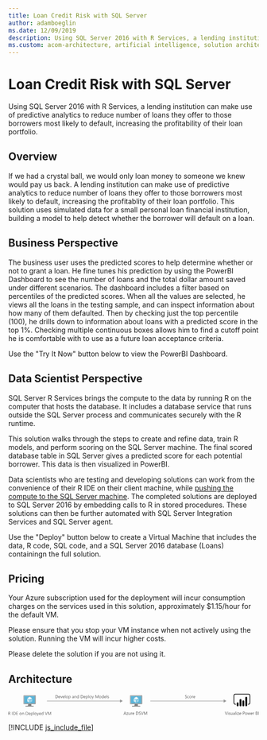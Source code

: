 ```yaml
---
title: Loan Credit Risk with SQL Server
author: adamboeglin
ms.date: 12/09/2019
description: Using SQL Server 2016 with R Services, a lending institution can make use of predictive analytics to reduce number of loans they offer to those borrowers most likely to default, increasing the profitability of their loan portfolio.
ms.custom: acom-architecture, artificial intelligence, solution architectures, Azure, ai gallery
---
```

# Loan Credit Risk with SQL Server

Using SQL Server 2016 with R Services, a lending institution can make use of predictive analytics to reduce number of loans they offer to those borrowers most likely to default, increasing the profitability of their loan portfolio.


## Overview

If we had a crystal ball, we would only loan money to someone we knew would pay us back. A lending institution can make use of predictive analytics to reduce number of loans they offer to those borrowers most likely to default, increasing the profitablity of their loan portfolio. This solution uses simulated data for a small personal loan financial institution, building a model to help detect whether the borrower will default on a loan.


## Business Perspective

The business user uses the predicted scores to help determine whether or not to grant a loan. He fine tunes his prediction by using the PowerBI Dashboard to see the number of loans and the total dollar amount saved under different scenarios. The dashboard includes a filter based on percentiles of the predicted scores. When all the values are selected, he views all the loans in the testing sample, and can inspect information about how many of them defaulted. Then by checking just the top percentile (100), he drills down to information about loans with a predicted score in the top 1%. Checking multiple continuous boxes allows him to find a cutoff point he is comfortable with to use as a future loan acceptance criteria.

Use the "Try It Now" button below to view the PowerBI Dashboard.


## Data Scientist Perspective

SQL Server R Services brings the compute to the data by running R on the computer that hosts the database. It includes a database service that runs outside the SQL Server process and communicates securely with the R runtime.

This solution walks through the steps to create and refine data, train R models, and perform scoring on the SQL Server machine. The final scored database table in SQL Server gives a predicted score for each potential borrower. This data is then visualized in PowerBI.

Data scientists who are testing and developing solutions can work from the convenience of their R IDE on their client machine, while [pushing the compute to the SQL Server machine](https://docs.microsoft.com/en-us/sql/advanced-analytics/r/getting-started-with-sql-server-r-services/). The completed solutions are deployed to SQL Server 2016 by embedding calls to R in stored procedures. These solutions can then be further automated with SQL Server Integration Services and SQL Server agent.

Use the "Deploy" button below to create a Virtual Machine that includes the data, R code, SQL code, and a SQL Server 2016 database (Loans) containingn the full solution.


## Pricing

Your Azure subscription used for the deployment will incur consumption charges on the services used in this solution, approximately $1.15/hour for the default VM.

Please ensure that you stop your VM instance when not actively using the solution. Running the VM will incur higher costs.

Please delete the solution if you are not using it.


## Architecture

<svg class="architecture-diagram" aria-labelledby="loan-credit-risk-with-sql-server" height="71.778" viewbox="0 0 811.074 71.778" width="811.074" xmlns="https://www.w3.org/2000/svg"><title id="loan-credit-risk-with-sql-server">Loan Credit Risk with SQL Server</title><desc>Using SQL Server 2016 with R Services, a lending institution can make use of predictive analytics to reduce number of loans they offer to those borrowers most likely to default, increasing the profitability of their loan portfolio.</desc><g data-name="Layer 2" id="Layer_2"><g data-name="Layer 1" id="Layer_1-2"><g><rect fill="#969696" height="1.5" width="238.265" x="124.921" y="22.731"></rect><polygon fill="#969696" points="361.655 18.246 370.722 23.481 361.655 28.717 361.655 18.246"></polygon></g><g><rect fill="#969696" height="1.5" width="239.265" x="459.922" y="22.731"></rect><polygon fill="#969696" points="697.655 18.246 706.722 23.481 697.655 28.717 697.655 18.246"></polygon></g><g><path d="M382.074,67.9H380.8l-1.039-2.748h-4.156L374.63,67.9h-1.278l3.76-9.8H378.3Zm-2.687-3.78-1.538-4.177a3.974,3.974,0,0,1-.15-.656h-.027a3.69,3.69,0,0,1-.157.656l-1.524,4.177Z" fill="#5b5b5b"></path><path d="M388.247,61.224,384.1,66.945h4.1V67.9h-5.749v-.349l4.143-5.694h-3.753V60.9h5.4Z" fill="#5b5b5b"></path><path d="M395.356,67.9h-1.121V66.795h-.027a2.3,2.3,0,0,1-2.16,1.271q-2.5,0-2.5-2.98V60.9h1.114v4.006q0,2.215,1.7,2.215a1.715,1.715,0,0,0,1.35-.6,2.315,2.315,0,0,0,.53-1.583V60.9h1.121Z" fill="#5b5b5b"></path><path d="M401.27,62.037a1.371,1.371,0,0,0-.848-.226,1.431,1.431,0,0,0-1.2.677,3.129,3.129,0,0,0-.482,1.846V67.9h-1.121v-7h1.121v1.442h.027a2.444,2.444,0,0,1,.731-1.152,1.667,1.667,0,0,1,1.1-.414,1.828,1.828,0,0,1,.67.1Z" fill="#5b5b5b"></path><path d="M407.928,64.683h-4.942a2.617,2.617,0,0,0,.629,1.8,2.168,2.168,0,0,0,1.654.636,3.44,3.44,0,0,0,2.174-.779V67.4a4.062,4.062,0,0,1-2.44.67,2.958,2.958,0,0,1-2.331-.954,3.9,3.9,0,0,1-.848-2.683,3.827,3.827,0,0,1,.926-2.663,2.969,2.969,0,0,1,2.3-1.029,2.632,2.632,0,0,1,2.126.889,3.705,3.705,0,0,1,.752,2.468Zm-1.148-.95a2.281,2.281,0,0,0-.468-1.511,1.6,1.6,0,0,0-1.282-.54,1.81,1.81,0,0,0-1.347.567A2.574,2.574,0,0,0,403,63.732Z" fill="#5b5b5b"></path><path d="M413.608,67.9V58.1h2.707q5.182,0,5.182,4.778a4.816,4.816,0,0,1-1.439,3.647,5.338,5.338,0,0,1-3.852,1.377Zm1.148-8.764v7.725h1.463a4.153,4.153,0,0,0,3-1.032,3.87,3.87,0,0,0,1.073-2.926q0-3.767-4.006-3.767Z" fill="#5b5b5b"></path><path d="M422.967,67.506V66.152a2.622,2.622,0,0,0,.557.369,4.507,4.507,0,0,0,.684.277,5.436,5.436,0,0,0,.721.174,4.02,4.02,0,0,0,.67.062,2.623,2.623,0,0,0,1.583-.393,1.474,1.474,0,0,0,.349-1.822,1.964,1.964,0,0,0-.482-.537,4.782,4.782,0,0,0-.728-.465q-.42-.222-.906-.468-.513-.26-.957-.526a4.135,4.135,0,0,1-.772-.588,2.455,2.455,0,0,1-.516-.728,2.482,2.482,0,0,1,.106-2.119,2.519,2.519,0,0,1,.772-.817,3.5,3.5,0,0,1,1.09-.479,4.984,4.984,0,0,1,1.248-.157,4.781,4.781,0,0,1,2.112.349v1.292a3.831,3.831,0,0,0-2.229-.6,3.675,3.675,0,0,0-.752.079,2.114,2.114,0,0,0-.67.256,1.483,1.483,0,0,0-.479.458,1.216,1.216,0,0,0-.185.684,1.406,1.406,0,0,0,.14.649,1.59,1.59,0,0,0,.414.5,4.094,4.094,0,0,0,.667.438q.393.212.906.465t1,.547a4.565,4.565,0,0,1,.827.636,2.829,2.829,0,0,1,.564.772,2.173,2.173,0,0,1,.208.971,2.464,2.464,0,0,1-.284,1.227,2.328,2.328,0,0,1-.766.817,3.345,3.345,0,0,1-1.111.455,6.1,6.1,0,0,1-1.326.14,5.445,5.445,0,0,1-.574-.038q-.342-.037-.7-.109a5.654,5.654,0,0,1-.673-.178A2.1,2.1,0,0,1,422.967,67.506Z" fill="#5b5b5b"></path><path d="M438.149,58.1l-3.63,9.8h-1.265L429.7,58.1h1.278l2.714,7.772a4.631,4.631,0,0,1,.2.868h.027a4.248,4.248,0,0,1,.226-.882l2.769-7.759Z" fill="#5b5b5b"></path><path d="M449.552,67.9H448.41V61.326q0-.779.1-1.907h-.027a6.121,6.121,0,0,1-.294.95l-3.35,7.533h-.561l-3.343-7.479a5.844,5.844,0,0,1-.294-1h-.027q.055.588.055,1.921V67.9h-1.107V58.1h1.518l3.008,6.836a8.744,8.744,0,0,1,.451,1.176h.041q.294-.806.472-1.2l3.069-6.809h1.436Z" fill="#5b5b5b"></path></g><g><path d="M572.794,13.506V12.152a2.622,2.622,0,0,0,.557.369,4.507,4.507,0,0,0,.684.277,5.436,5.436,0,0,0,.721.174,4.02,4.02,0,0,0,.67.062,2.623,2.623,0,0,0,1.583-.393,1.474,1.474,0,0,0,.349-1.822,1.964,1.964,0,0,0-.482-.537,4.782,4.782,0,0,0-.728-.465q-.42-.222-.906-.468-.513-.26-.957-.526a4.135,4.135,0,0,1-.772-.588A2.455,2.455,0,0,1,573,7.507a2.25,2.25,0,0,1-.188-.954,2.242,2.242,0,0,1,.294-1.166,2.519,2.519,0,0,1,.772-.817,3.5,3.5,0,0,1,1.09-.479,4.984,4.984,0,0,1,1.248-.157,4.781,4.781,0,0,1,2.112.349V5.576a3.831,3.831,0,0,0-2.229-.6,3.675,3.675,0,0,0-.752.079,2.114,2.114,0,0,0-.67.256,1.483,1.483,0,0,0-.479.458,1.216,1.216,0,0,0-.185.684,1.406,1.406,0,0,0,.14.649,1.59,1.59,0,0,0,.414.5,4.094,4.094,0,0,0,.667.438q.393.212.906.465t1,.547a4.565,4.565,0,0,1,.827.636,2.829,2.829,0,0,1,.564.772,2.173,2.173,0,0,1,.208.971,2.464,2.464,0,0,1-.284,1.227,2.328,2.328,0,0,1-.766.817,3.345,3.345,0,0,1-1.111.455,6.1,6.1,0,0,1-1.326.14,5.445,5.445,0,0,1-.574-.038q-.342-.037-.7-.109a5.654,5.654,0,0,1-.673-.178A2.1,2.1,0,0,1,572.794,13.506Z" fill="#5b5b5b"></path><path d="M585.311,13.581a3.641,3.641,0,0,1-1.914.485,3.169,3.169,0,0,1-2.417-.974,3.53,3.53,0,0,1-.919-2.526,3.881,3.881,0,0,1,.991-2.779A3.466,3.466,0,0,1,583.7,6.738a3.68,3.68,0,0,1,1.627.342V8.228a2.85,2.85,0,0,0-1.668-.547,2.254,2.254,0,0,0-1.76.769,2.918,2.918,0,0,0-.687,2.02,2.779,2.779,0,0,0,.646,1.941,2.226,2.226,0,0,0,1.733.711,2.809,2.809,0,0,0,1.723-.608Z" fill="#5b5b5b"></path><path d="M589.932,14.066a3.247,3.247,0,0,1-2.478-.981,3.633,3.633,0,0,1-.926-2.6,3.785,3.785,0,0,1,.964-2.755,3.466,3.466,0,0,1,2.6-.991,3.14,3.14,0,0,1,2.444.964,3.823,3.823,0,0,1,.878,2.673,3.761,3.761,0,0,1-.947,2.683A3.317,3.317,0,0,1,589.932,14.066Zm.082-6.385a2.133,2.133,0,0,0-1.709.735,3.017,3.017,0,0,0-.629,2.027,2.854,2.854,0,0,0,.636,1.962,2.161,2.161,0,0,0,1.7.718,2.05,2.05,0,0,0,1.671-.7,3.055,3.055,0,0,0,.584-2,3.108,3.108,0,0,0-.584-2.023A2.04,2.04,0,0,0,590.014,7.682Z" fill="#5b5b5b"></path><path d="M598.859,8.037a1.371,1.371,0,0,0-.848-.226,1.431,1.431,0,0,0-1.2.677,3.129,3.129,0,0,0-.482,1.846V13.9h-1.121v-7h1.121V8.345h.027a2.444,2.444,0,0,1,.731-1.152,1.667,1.667,0,0,1,1.1-.414,1.828,1.828,0,0,1,.67.1Z" fill="#5b5b5b"></path><path d="M605.518,10.683h-4.942a2.617,2.617,0,0,0,.629,1.8,2.168,2.168,0,0,0,1.654.636,3.44,3.44,0,0,0,2.174-.779V13.4a4.062,4.062,0,0,1-2.44.67,2.958,2.958,0,0,1-2.331-.954,3.9,3.9,0,0,1-.848-2.683,3.827,3.827,0,0,1,.926-2.663,2.969,2.969,0,0,1,2.3-1.029,2.632,2.632,0,0,1,2.126.889,3.705,3.705,0,0,1,.752,2.468Zm-1.148-.95a2.281,2.281,0,0,0-.468-1.511,1.6,1.6,0,0,0-1.282-.54,1.81,1.81,0,0,0-1.347.567,2.574,2.574,0,0,0-.684,1.483Z" fill="#5b5b5b"></path></g><g><path d="M152.753,13.9V4.1h2.707q5.182,0,5.182,4.778a4.816,4.816,0,0,1-1.439,3.647,5.338,5.338,0,0,1-3.852,1.377ZM153.9,5.139v7.725h1.463a4.153,4.153,0,0,0,3-1.032,3.87,3.87,0,0,0,1.073-2.926q0-3.767-4.006-3.767Z" fill="#5b5b5b"></path><path d="M168.045,10.683H163.1a2.617,2.617,0,0,0,.629,1.8,2.168,2.168,0,0,0,1.654.636,3.44,3.44,0,0,0,2.174-.779V13.4a4.062,4.062,0,0,1-2.44.67,2.958,2.958,0,0,1-2.331-.954,3.9,3.9,0,0,1-.848-2.683,3.827,3.827,0,0,1,.926-2.663,2.969,2.969,0,0,1,2.3-1.029,2.632,2.632,0,0,1,2.126.889,3.705,3.705,0,0,1,.752,2.468Zm-1.148-.95a2.281,2.281,0,0,0-.468-1.511,1.6,1.6,0,0,0-1.282-.54,1.81,1.81,0,0,0-1.347.567,2.574,2.574,0,0,0-.684,1.483Z" fill="#5b5b5b"></path><path d="M175.243,6.9l-2.789,7h-1.1l-2.652-7h1.23l1.777,5.086a4.575,4.575,0,0,1,.246.978h.027a4.607,4.607,0,0,1,.219-.95L174.061,6.9Z" fill="#5b5b5b"></path><path d="M181.99,10.683h-4.942a2.617,2.617,0,0,0,.629,1.8,2.168,2.168,0,0,0,1.654.636,3.44,3.44,0,0,0,2.174-.779V13.4a4.062,4.062,0,0,1-2.44.67,2.958,2.958,0,0,1-2.331-.954,3.9,3.9,0,0,1-.848-2.683,3.827,3.827,0,0,1,.926-2.663,2.969,2.969,0,0,1,2.3-1.029,2.632,2.632,0,0,1,2.126.889,3.705,3.705,0,0,1,.752,2.468Zm-1.148-.95a2.281,2.281,0,0,0-.468-1.511,1.6,1.6,0,0,0-1.282-.54,1.81,1.81,0,0,0-1.347.567,2.574,2.574,0,0,0-.684,1.483Z" fill="#5b5b5b"></path><path d="M184.807,13.9h-1.121V3.539h1.121Z" fill="#5b5b5b"></path><path d="M190,14.066a3.247,3.247,0,0,1-2.478-.981,3.633,3.633,0,0,1-.926-2.6,3.785,3.785,0,0,1,.964-2.755,3.466,3.466,0,0,1,2.6-.991,3.14,3.14,0,0,1,2.444.964,3.823,3.823,0,0,1,.878,2.673,3.761,3.761,0,0,1-.947,2.683A3.317,3.317,0,0,1,190,14.066Zm.082-6.385a2.133,2.133,0,0,0-1.709.735,3.017,3.017,0,0,0-.629,2.027,2.854,2.854,0,0,0,.636,1.962,2.161,2.161,0,0,0,1.7.718,2.05,2.05,0,0,0,1.671-.7,3.055,3.055,0,0,0,.584-2,3.108,3.108,0,0,0-.584-2.023A2.04,2.04,0,0,0,190.084,7.682Z" fill="#5b5b5b"></path><path d="M196.428,12.891H196.4v4.231h-1.121V6.9H196.4v1.23h.027a2.651,2.651,0,0,1,2.42-1.395,2.564,2.564,0,0,1,2.112.94,3.893,3.893,0,0,1,.759,2.519,4.339,4.339,0,0,1-.854,2.813,2.845,2.845,0,0,1-2.338,1.056A2.342,2.342,0,0,1,196.428,12.891Zm-.027-2.823v.978a2.082,2.082,0,0,0,.564,1.473,2.012,2.012,0,0,0,3.028-.174,3.575,3.575,0,0,0,.578-2.167,2.823,2.823,0,0,0-.54-1.832,1.788,1.788,0,0,0-1.463-.663,1.986,1.986,0,0,0-1.572.68A2.5,2.5,0,0,0,196.4,10.067Z" fill="#5b5b5b"></path><path d="M212.355,13.9h-1.121V12.809h-.027a2.348,2.348,0,0,1-2.153,1.258,2.3,2.3,0,0,1-1.637-.554,1.918,1.918,0,0,1-.591-1.47q0-1.962,2.311-2.283l2.1-.294q0-1.784-1.442-1.784a3.446,3.446,0,0,0-2.283.861V7.394a4.337,4.337,0,0,1,2.379-.656q2.468,0,2.468,2.611Zm-1.121-3.541-1.688.232a2.738,2.738,0,0,0-1.176.386,1.114,1.114,0,0,0-.4.981,1.068,1.068,0,0,0,.366.837,1.413,1.413,0,0,0,.974.325,1.8,1.8,0,0,0,1.377-.584,2.088,2.088,0,0,0,.543-1.48Z" fill="#5b5b5b"></path><path d="M220.278,13.9h-1.121V9.91q0-2.229-1.627-2.229a1.765,1.765,0,0,0-1.391.632,2.343,2.343,0,0,0-.55,1.6V13.9h-1.121v-7h1.121V8.064h.027a2.526,2.526,0,0,1,2.3-1.326,2.141,2.141,0,0,1,1.757.742,3.3,3.3,0,0,1,.608,2.143Z" fill="#5b5b5b"></path><path d="M228.365,13.9h-1.121V12.713h-.027a2.588,2.588,0,0,1-2.406,1.354,2.615,2.615,0,0,1-2.109-.94,3.856,3.856,0,0,1-.79-2.56,4.194,4.194,0,0,1,.875-2.782,2.886,2.886,0,0,1,2.331-1.046,2.244,2.244,0,0,1,2.1,1.135h.027V3.539h1.121Zm-1.121-3.165V9.705a2,2,0,0,0-.561-1.436,1.88,1.88,0,0,0-1.422-.588,1.935,1.935,0,0,0-1.613.752,3.294,3.294,0,0,0-.588,2.078,2.964,2.964,0,0,0,.564,1.911,1.843,1.843,0,0,0,1.514.7,1.915,1.915,0,0,0,1.521-.677A2.522,2.522,0,0,0,227.244,10.737Z" fill="#5b5b5b"></path><path d="M234.62,13.9V4.1h2.707q5.182,0,5.182,4.778a4.816,4.816,0,0,1-1.439,3.647,5.338,5.338,0,0,1-3.852,1.377Zm1.148-8.764v7.725h1.463a4.153,4.153,0,0,0,3-1.032,3.87,3.87,0,0,0,1.073-2.926q0-3.767-4.006-3.767Z" fill="#5b5b5b"></path><path d="M249.912,10.683H244.97a2.617,2.617,0,0,0,.629,1.8,2.168,2.168,0,0,0,1.654.636,3.44,3.44,0,0,0,2.174-.779V13.4a4.062,4.062,0,0,1-2.44.67,2.958,2.958,0,0,1-2.331-.954,3.9,3.9,0,0,1-.848-2.683,3.827,3.827,0,0,1,.926-2.663,2.969,2.969,0,0,1,2.3-1.029,2.632,2.632,0,0,1,2.126.889,3.705,3.705,0,0,1,.752,2.468Zm-1.148-.95a2.281,2.281,0,0,0-.468-1.511,1.6,1.6,0,0,0-1.282-.54,1.81,1.81,0,0,0-1.347.567,2.574,2.574,0,0,0-.684,1.483Z" fill="#5b5b5b"></path><path d="M252.756,12.891h-.027v4.231h-1.121V6.9h1.121v1.23h.027a2.651,2.651,0,0,1,2.42-1.395,2.564,2.564,0,0,1,2.112.94,3.893,3.893,0,0,1,.759,2.519,4.339,4.339,0,0,1-.854,2.813,2.845,2.845,0,0,1-2.338,1.056A2.342,2.342,0,0,1,252.756,12.891Zm-.027-2.823v.978a2.082,2.082,0,0,0,.564,1.473,2.012,2.012,0,0,0,3.028-.174,3.575,3.575,0,0,0,.578-2.167,2.823,2.823,0,0,0-.54-1.832,1.788,1.788,0,0,0-1.463-.663,1.986,1.986,0,0,0-1.572.68A2.5,2.5,0,0,0,252.729,10.067Z" fill="#5b5b5b"></path><path d="M260.959,13.9h-1.121V3.539h1.121Z" fill="#5b5b5b"></path><path d="M266.154,14.066a3.247,3.247,0,0,1-2.478-.981,3.633,3.633,0,0,1-.926-2.6,3.785,3.785,0,0,1,.964-2.755,3.466,3.466,0,0,1,2.6-.991,3.14,3.14,0,0,1,2.444.964,3.823,3.823,0,0,1,.878,2.673,3.761,3.761,0,0,1-.947,2.683A3.317,3.317,0,0,1,266.154,14.066Zm.082-6.385a2.133,2.133,0,0,0-1.709.735,3.017,3.017,0,0,0-.629,2.027,2.854,2.854,0,0,0,.636,1.962,2.161,2.161,0,0,0,1.7.718,2.05,2.05,0,0,0,1.671-.7,3.055,3.055,0,0,0,.584-2,3.108,3.108,0,0,0-.584-2.023A2.04,2.04,0,0,0,266.236,7.682Z" fill="#5b5b5b"></path><path d="M277,6.9l-3.22,8.121q-.861,2.174-2.42,2.174a2.57,2.57,0,0,1-.731-.089v-1a2.077,2.077,0,0,0,.663.123,1.375,1.375,0,0,0,1.271-1.012l.561-1.326L270.393,6.9h1.244l1.894,5.387q.034.1.144.533h.041q.034-.164.137-.52l1.989-5.4Z" fill="#5b5b5b"></path><path d="M292.186,13.9h-1.142V7.326q0-.779.1-1.907h-.027a6.121,6.121,0,0,1-.294.95l-3.35,7.533h-.561l-3.343-7.479a5.844,5.844,0,0,1-.294-1h-.027q.055.588.055,1.921V13.9h-1.107V4.1h1.518l3.008,6.836a8.744,8.744,0,0,1,.451,1.176h.041q.294-.806.472-1.2L290.75,4.1h1.436Z" fill="#5b5b5b"></path><path d="M297.538,14.066a3.247,3.247,0,0,1-2.478-.981,3.633,3.633,0,0,1-.926-2.6,3.785,3.785,0,0,1,.964-2.755,3.466,3.466,0,0,1,2.6-.991,3.14,3.14,0,0,1,2.444.964,3.823,3.823,0,0,1,.878,2.673,3.761,3.761,0,0,1-.947,2.683A3.317,3.317,0,0,1,297.538,14.066Zm.082-6.385a2.133,2.133,0,0,0-1.709.735,3.017,3.017,0,0,0-.629,2.027,2.854,2.854,0,0,0,.636,1.962,2.161,2.161,0,0,0,1.7.718,2.05,2.05,0,0,0,1.671-.7,3.055,3.055,0,0,0,.584-2,3.108,3.108,0,0,0-.584-2.023A2.04,2.04,0,0,0,297.62,7.682Z" fill="#5b5b5b"></path><path d="M308.79,13.9h-1.121V12.713h-.027a2.588,2.588,0,0,1-2.406,1.354,2.615,2.615,0,0,1-2.109-.94,3.856,3.856,0,0,1-.79-2.56,4.194,4.194,0,0,1,.875-2.782,2.886,2.886,0,0,1,2.331-1.046,2.244,2.244,0,0,1,2.1,1.135h.027V3.539h1.121Zm-1.121-3.165V9.705a2,2,0,0,0-.561-1.436,1.88,1.88,0,0,0-1.422-.588,1.935,1.935,0,0,0-1.613.752,3.294,3.294,0,0,0-.588,2.078,2.964,2.964,0,0,0,.564,1.911,1.843,1.843,0,0,0,1.514.7,1.915,1.915,0,0,0,1.521-.677A2.522,2.522,0,0,0,307.669,10.737Z" fill="#5b5b5b"></path><path d="M316.686,10.683h-4.942a2.617,2.617,0,0,0,.629,1.8,2.168,2.168,0,0,0,1.654.636,3.44,3.44,0,0,0,2.174-.779V13.4a4.062,4.062,0,0,1-2.44.67,2.958,2.958,0,0,1-2.331-.954,3.9,3.9,0,0,1-.848-2.683,3.827,3.827,0,0,1,.926-2.663,2.969,2.969,0,0,1,2.3-1.029,2.632,2.632,0,0,1,2.126.889,3.705,3.705,0,0,1,.752,2.468Zm-1.148-.95a2.281,2.281,0,0,0-.468-1.511,1.6,1.6,0,0,0-1.282-.54,1.81,1.81,0,0,0-1.347.567,2.574,2.574,0,0,0-.684,1.483Z" fill="#5b5b5b"></path><path d="M319.5,13.9h-1.121V3.539H319.5Z" fill="#5b5b5b"></path><path d="M321.348,13.649v-1.2a3.317,3.317,0,0,0,2.017.677q1.477,0,1.477-.984a.854.854,0,0,0-.126-.475,1.26,1.26,0,0,0-.342-.345,2.633,2.633,0,0,0-.506-.27q-.291-.119-.625-.25a8,8,0,0,1-.817-.373,2.469,2.469,0,0,1-.588-.424,1.573,1.573,0,0,1-.355-.537,1.9,1.9,0,0,1-.12-.7,1.673,1.673,0,0,1,.226-.872,2,2,0,0,1,.6-.636,2.8,2.8,0,0,1,.858-.386,3.812,3.812,0,0,1,.995-.13,4.019,4.019,0,0,1,1.627.314V8.187a3.17,3.17,0,0,0-1.777-.506,2.076,2.076,0,0,0-.567.072,1.39,1.39,0,0,0-.434.2.929.929,0,0,0-.28.311.818.818,0,0,0-.1.4.959.959,0,0,0,.1.458,1,1,0,0,0,.291.328,2.222,2.222,0,0,0,.465.26q.273.116.622.253a8.667,8.667,0,0,1,.834.366,2.87,2.87,0,0,1,.629.424,1.658,1.658,0,0,1,.4.543,1.755,1.755,0,0,1,.14.731,1.726,1.726,0,0,1-.229.9,1.962,1.962,0,0,1-.612.636,2.809,2.809,0,0,1-.882.376,4.355,4.355,0,0,1-1.046.123A3.973,3.973,0,0,1,321.348,13.649Z" fill="#5b5b5b"></path></g><g><path d="M710.251,58.1l-3.63,9.8h-1.265L701.8,58.1h1.278l2.714,7.772a4.631,4.631,0,0,1,.2.868h.027a4.248,4.248,0,0,1,.226-.882l2.769-7.759Z" fill="#5b5b5b"></path><path d="M712.083,59.125a.71.71,0,0,1-.513-.205.692.692,0,0,1-.212-.52.718.718,0,0,1,.725-.731.723.723,0,0,1,.523.208.73.73,0,0,1,0,1.036A.718.718,0,0,1,712.083,59.125Zm.547,8.777h-1.121v-7h1.121Z" fill="#5b5b5b"></path><path d="M714.476,67.649v-1.2a3.317,3.317,0,0,0,2.017.677q1.477,0,1.477-.984a.854.854,0,0,0-.126-.475,1.26,1.26,0,0,0-.342-.345,2.633,2.633,0,0,0-.506-.27q-.291-.119-.625-.25a8,8,0,0,1-.817-.373,2.469,2.469,0,0,1-.588-.424,1.573,1.573,0,0,1-.355-.537,1.9,1.9,0,0,1-.12-.7,1.673,1.673,0,0,1,.226-.872,2,2,0,0,1,.6-.636,2.8,2.8,0,0,1,.858-.386,3.812,3.812,0,0,1,.995-.13,4.019,4.019,0,0,1,1.627.314v1.135a3.17,3.17,0,0,0-1.777-.506,2.076,2.076,0,0,0-.567.072,1.39,1.39,0,0,0-.434.2.929.929,0,0,0-.28.311.818.818,0,0,0-.1.4.959.959,0,0,0,.1.458,1,1,0,0,0,.291.328,2.222,2.222,0,0,0,.465.26q.273.116.622.253a8.667,8.667,0,0,1,.834.366,2.87,2.87,0,0,1,.629.424,1.658,1.658,0,0,1,.4.543,1.755,1.755,0,0,1,.14.731,1.726,1.726,0,0,1-.229.9,1.962,1.962,0,0,1-.612.636,2.809,2.809,0,0,1-.882.376,4.355,4.355,0,0,1-1.046.123A3.973,3.973,0,0,1,714.476,67.649Z" fill="#5b5b5b"></path><path d="M726.5,67.9h-1.121V66.795h-.027a2.3,2.3,0,0,1-2.16,1.271q-2.5,0-2.5-2.98V60.9H721.8v4.006q0,2.215,1.7,2.215a1.715,1.715,0,0,0,1.35-.6,2.315,2.315,0,0,0,.53-1.583V60.9H726.5Z" fill="#5b5b5b"></path><path d="M733.773,67.9h-1.121V66.809h-.027a2.348,2.348,0,0,1-2.153,1.258,2.3,2.3,0,0,1-1.637-.554,1.918,1.918,0,0,1-.591-1.47q0-1.962,2.311-2.283l2.1-.294q0-1.784-1.442-1.784a3.446,3.446,0,0,0-2.283.861V61.394a4.337,4.337,0,0,1,2.379-.656q2.468,0,2.468,2.611Zm-1.121-3.541-1.688.232a2.738,2.738,0,0,0-1.176.386,1.114,1.114,0,0,0-.4.981,1.068,1.068,0,0,0,.366.837,1.413,1.413,0,0,0,.974.325,1.8,1.8,0,0,0,1.377-.584,2.088,2.088,0,0,0,.543-1.48Z" fill="#5b5b5b"></path><path d="M737.007,67.9h-1.121V57.539h1.121Z" fill="#5b5b5b"></path><path d="M739.851,59.125a.71.71,0,0,1-.513-.205.692.692,0,0,1-.212-.52.718.718,0,0,1,.725-.731.723.723,0,0,1,.523.208.73.73,0,0,1,0,1.036A.718.718,0,0,1,739.851,59.125ZM740.4,67.9h-1.121v-7H740.4Z" fill="#5b5b5b"></path><path d="M747.548,61.224l-4.143,5.722h4.1V67.9h-5.749v-.349l4.143-5.694h-3.753V60.9h5.4Z" fill="#5b5b5b"></path><path d="M754.623,64.683h-4.942a2.617,2.617,0,0,0,.629,1.8,2.168,2.168,0,0,0,1.654.636,3.44,3.44,0,0,0,2.174-.779V67.4a4.062,4.062,0,0,1-2.44.67,2.958,2.958,0,0,1-2.331-.954,3.9,3.9,0,0,1-.848-2.683,3.827,3.827,0,0,1,.926-2.663,2.969,2.969,0,0,1,2.3-1.029,2.632,2.632,0,0,1,2.126.889,3.705,3.705,0,0,1,.752,2.468Zm-1.148-.95a2.281,2.281,0,0,0-.468-1.511,1.6,1.6,0,0,0-1.282-.54,1.81,1.81,0,0,0-1.347.567,2.574,2.574,0,0,0-.684,1.483Z" fill="#5b5b5b"></path><path d="M761.452,64.2V67.9H760.3V58.1H763a3.556,3.556,0,0,1,2.437.766,2.734,2.734,0,0,1,.865,2.16,2.971,2.971,0,0,1-.96,2.283,3.671,3.671,0,0,1-2.594.889Zm0-5.059v4.02h1.2a2.69,2.69,0,0,0,1.815-.543,1.924,1.924,0,0,0,.625-1.535q0-1.942-2.3-1.941Z" fill="#5b5b5b"></path><path d="M770.4,68.066a3.247,3.247,0,0,1-2.478-.981,3.633,3.633,0,0,1-.926-2.6,3.785,3.785,0,0,1,.964-2.755,3.466,3.466,0,0,1,2.6-.991,3.14,3.14,0,0,1,2.444.964,3.823,3.823,0,0,1,.878,2.673,3.761,3.761,0,0,1-.947,2.683A3.317,3.317,0,0,1,770.4,68.066Zm.082-6.385a2.133,2.133,0,0,0-1.709.735,3.017,3.017,0,0,0-.629,2.027,2.854,2.854,0,0,0,.636,1.962,2.161,2.161,0,0,0,1.7.718,2.05,2.05,0,0,0,1.671-.7,3.055,3.055,0,0,0,.584-2,3.108,3.108,0,0,0-.584-2.023A2.04,2.04,0,0,0,770.482,61.682Z" fill="#5b5b5b"></path><path d="M784.5,60.9l-2.1,7h-1.162l-1.442-5.011a3.252,3.252,0,0,1-.109-.649h-.027a3.066,3.066,0,0,1-.144.636L777.947,67.9h-1.121l-2.119-7h1.176l1.449,5.264a3.191,3.191,0,0,1,.1.629h.055a2.942,2.942,0,0,1,.123-.643l1.613-5.25h1.025l1.449,5.277a3.8,3.8,0,0,1,.1.629h.055a2.906,2.906,0,0,1,.116-.629l1.422-5.277Z" fill="#5b5b5b"></path><path d="M791.353,64.683H786.41a2.617,2.617,0,0,0,.629,1.8,2.168,2.168,0,0,0,1.654.636,3.44,3.44,0,0,0,2.174-.779V67.4a4.062,4.062,0,0,1-2.44.67,2.958,2.958,0,0,1-2.331-.954,3.9,3.9,0,0,1-.848-2.683,3.827,3.827,0,0,1,.926-2.663,2.969,2.969,0,0,1,2.3-1.029,2.632,2.632,0,0,1,2.126.889,3.705,3.705,0,0,1,.752,2.468Zm-1.148-.95a2.281,2.281,0,0,0-.468-1.511,1.6,1.6,0,0,0-1.282-.54,1.81,1.81,0,0,0-1.347.567,2.574,2.574,0,0,0-.684,1.483Z" fill="#5b5b5b"></path><path d="M796.7,62.037a1.371,1.371,0,0,0-.848-.226,1.431,1.431,0,0,0-1.2.677,3.129,3.129,0,0,0-.482,1.846V67.9h-1.121v-7h1.121v1.442h.027a2.444,2.444,0,0,1,.731-1.152,1.667,1.667,0,0,1,1.1-.414,1.828,1.828,0,0,1,.67.1Z" fill="#5b5b5b"></path><path d="M801.9,67.9V58.1h2.789a3.049,3.049,0,0,1,2.017.622,2.011,2.011,0,0,1,.745,1.62A2.384,2.384,0,0,1,807,61.791a2.434,2.434,0,0,1-1.244.875v.027a2.5,2.5,0,0,1,1.586.749,2.3,2.3,0,0,1,.595,1.644,2.563,2.563,0,0,1-.9,2.037,3.358,3.358,0,0,1-2.276.779Zm1.148-8.764V62.3h1.176a2.232,2.232,0,0,0,1.483-.455,1.584,1.584,0,0,0,.54-1.282q0-1.429-1.88-1.429Zm0,4.2v3.527h1.559a2.337,2.337,0,0,0,1.569-.479,1.639,1.639,0,0,0,.557-1.312q0-1.737-2.365-1.736Z" fill="#5b5b5b"></path><path d="M811.074,67.9h-1.148V58.1h1.148Z" fill="#5b5b5b"></path></g><path d="M777.6,35.017h-1.09v-2.18h1.09a4.2,4.2,0,0,0,4.195-4.195V6.375a4.2,4.2,0,0,0-4.195-4.2H736.3a4.2,4.2,0,0,0-4.195,4.2V28.644a4.2,4.2,0,0,0,4.195,4.195h1.09v2.18H736.3a6.382,6.382,0,0,1-6.374-6.375V6.375A6.382,6.382,0,0,1,736.3,0h41.3a6.382,6.382,0,0,1,6.375,6.375V28.644a6.382,6.382,0,0,1-6.375,6.375"></path><path d="M743,27.719h0a2.958,2.958,0,0,1,2.958,2.958V37.5a2.958,2.958,0,0,1-2.958,2.958h0a2.958,2.958,0,0,1-2.959-2.957h0V30.678a2.958,2.958,0,0,1,2.958-2.958Z"></path><path d="M752.3,40.457A2.959,2.959,0,0,1,749.34,37.5V19.99a2.959,2.959,0,1,1,5.917,0V37.5a2.959,2.959,0,0,1-2.958,2.959"></path><path d="M770.906,40.371a2.959,2.959,0,0,1-2.959-2.958v-24.8a2.959,2.959,0,0,1,5.917,0h0v24.8a2.959,2.959,0,0,1-2.958,2.959"></path><path d="M761.6,40.457a2.959,2.959,0,0,1-2.959-2.958V24.492a2.959,2.959,0,1,1,5.917,0V37.5a2.959,2.959,0,0,1-2.958,2.959"></path><g><path d="M74.765,33.889H63.858c1.311,4.627-.45,5.291-8.163,5.291V41.6H81.922V39.18c-7.713,0-8.469-.661-7.157-5.291" fill="#7a7a7a"></path><path d="M86.441,4.579H50.932a2.269,2.269,0,0,0-2.18,2.284V31.626a2.256,2.256,0,0,0,2.18,2.265h35.51a2.479,2.479,0,0,0,2.424-2.265V6.863a2.488,2.488,0,0,0-2.424-2.284" fill="#a0a1a2"></path><g opacity="0.2" style="isolation: isolate"><path d="M86.466,4.582l-.025,0H50.931a2.268,2.268,0,0,0-2.18,2.284V31.626a2.256,2.256,0,0,0,2.18,2.266h.845Z" fill="#fff"></path></g><polygon fill="#59b4d9" points="85.734 7.667 85.734 30.804 51.792 30.804 51.792 7.667 85.734 7.667"></polygon><polygon fill="#59b4d9" points="51.792 30.804 51.838 30.804 51.838 7.667 82.87 7.621 82.871 7.621 51.792 7.667 51.792 30.804"></polygon><rect fill="#a0a1a2" height="2.424" width="26.227" x="55.695" y="39.179"></rect><path d="M69.223,6.26a.569.569,0,1,1-.57-.57.57.57,0,0,1,.57.57" fill="#b8d432"></path><path d="M69.246,18.534a.223.223,0,0,1-.108-.03l-7.063-4.077a.217.217,0,0,1-.106-.185.214.214,0,0,1,.106-.185L69.1,10.006a.215.215,0,0,1,.211,0l7.065,4.079a.215.215,0,0,1,0,.369L69.354,18.5a.216.216,0,0,1-.108.03" fill="#fff"></path><g opacity="0.7" style="isolation: isolate"><path d="M68.231,28.443a.2.2,0,0,1-.108-.029L61.081,24.35a.209.209,0,0,1-.109-.185V16.009a.217.217,0,0,1,.324-.185l7.041,4.063a.224.224,0,0,1,.1.187v8.156a.218.218,0,0,1-.1.185.225.225,0,0,1-.107.029" fill="#fff"></path></g><g opacity="0.4" style="isolation: isolate"><path d="M70.225,28.443a.23.23,0,0,1-.111-.029.217.217,0,0,1-.1-.185v-8.1a.221.221,0,0,1,.1-.185l7.041-4.063a.209.209,0,0,1,.212,0,.211.211,0,0,1,.108.185v8.1a.21.21,0,0,1-.108.185l-7.039,4.064a.19.19,0,0,1-.1.029" fill="#fff"></path></g></g><g><path d="M419.9,33.889H408.99c1.311,4.627-.45,5.291-8.163,5.291V41.6h26.227V39.18c-7.713,0-8.469-.661-7.157-5.291" fill="#7a7a7a"></path><path d="M431.573,4.579h-35.51a2.269,2.269,0,0,0-2.18,2.284V31.626a2.256,2.256,0,0,0,2.18,2.265h35.51A2.479,2.479,0,0,0,434,31.626V6.863a2.488,2.488,0,0,0-2.424-2.284" fill="#a0a1a2"></path><g opacity="0.2" style="isolation: isolate"><path d="M431.6,4.582l-.025,0h-35.51a2.268,2.268,0,0,0-2.18,2.284V31.626a2.256,2.256,0,0,0,2.18,2.266h.845Z" fill="#fff"></path></g><polygon fill="#59b4d9" points="430.866 7.667 430.866 30.804 396.924 30.804 396.924 7.667 430.866 7.667"></polygon><polygon fill="#59b4d9" points="396.924 30.804 396.97 30.804 396.97 7.667 428.002 7.621 428.003 7.621 396.924 7.667 396.924 30.804"></polygon><rect fill="#a0a1a2" height="2.424" width="26.227" x="400.827" y="39.179"></rect><path d="M414.355,6.26a.569.569,0,1,1-.57-.57.57.57,0,0,1,.57.57" fill="#b8d432"></path><path d="M414.378,18.534a.223.223,0,0,1-.108-.03l-7.063-4.077a.217.217,0,0,1-.106-.185.214.214,0,0,1,.106-.185l7.021-4.051a.215.215,0,0,1,.211,0l7.065,4.079a.215.215,0,0,1,0,.369l-7.018,4.05a.216.216,0,0,1-.108.03" fill="#fff"></path><g opacity="0.7" style="isolation: isolate"><path d="M413.363,28.443a.2.2,0,0,1-.108-.029l-7.042-4.064a.209.209,0,0,1-.109-.185V16.009a.217.217,0,0,1,.324-.185l7.041,4.063a.224.224,0,0,1,.1.187v8.156a.218.218,0,0,1-.1.185.225.225,0,0,1-.107.029" fill="#fff"></path></g><g opacity="0.4" style="isolation: isolate"><path d="M415.356,28.443a.23.23,0,0,1-.111-.029.217.217,0,0,1-.1-.185v-8.1a.221.221,0,0,1,.1-.185l7.041-4.063a.209.209,0,0,1,.212,0,.211.211,0,0,1,.108.185v8.1a.21.21,0,0,1-.108.185l-7.039,4.064a.19.19,0,0,1-.1.029" fill="#fff"></path></g></g><g><path d="M7.027,68.483H5.66L4.02,65.735a6.009,6.009,0,0,0-.437-.653,2.491,2.491,0,0,0-.434-.441,1.5,1.5,0,0,0-.479-.25,1.973,1.973,0,0,0-.578-.079H1.148v4.17H0v-9.8H2.926a4.176,4.176,0,0,1,1.186.161,2.651,2.651,0,0,1,.943.489,2.273,2.273,0,0,1,.625.817,2.708,2.708,0,0,1,.226,1.145,2.757,2.757,0,0,1-.154.94,2.458,2.458,0,0,1-.437.762,2.657,2.657,0,0,1-.684.571,3.486,3.486,0,0,1-.9.366v.027a2.07,2.07,0,0,1,.427.25,2.359,2.359,0,0,1,.345.332,4.4,4.4,0,0,1,.325.434q.16.242.359.564ZM1.148,59.72v3.555H2.707a2.368,2.368,0,0,0,.8-.13,1.845,1.845,0,0,0,.632-.373,1.688,1.688,0,0,0,.417-.595,2,2,0,0,0,.15-.79,1.537,1.537,0,0,0-.509-1.227,2.188,2.188,0,0,0-1.473-.441Z" fill="#5b5b5b"></path><path d="M13.357,68.483H12.209v-9.8h1.148Z" fill="#5b5b5b"></path><path d="M15.935,68.483v-9.8h2.707q5.182,0,5.182,4.778a4.816,4.816,0,0,1-1.439,3.647,5.338,5.338,0,0,1-3.852,1.377Zm1.148-8.764v7.725h1.463a4.153,4.153,0,0,0,3-1.032,3.87,3.87,0,0,0,1.073-2.926q0-3.767-4.006-3.767Z" fill="#5b5b5b"></path><path d="M30.946,68.483h-5.2v-9.8h4.977V59.72H26.9V62.98H30.44v1.032H26.9v3.432h4.047Z" fill="#5b5b5b"></path><path d="M39.443,68.647a3.247,3.247,0,0,1-2.478-.981,3.633,3.633,0,0,1-.926-2.6A3.785,3.785,0,0,1,37,62.311a3.466,3.466,0,0,1,2.6-.991,3.14,3.14,0,0,1,2.444.964,3.823,3.823,0,0,1,.878,2.673,3.761,3.761,0,0,1-.947,2.683A3.317,3.317,0,0,1,39.443,68.647Zm.082-6.385A2.133,2.133,0,0,0,37.816,63a3.017,3.017,0,0,0-.629,2.027,2.854,2.854,0,0,0,.636,1.962,2.161,2.161,0,0,0,1.7.718A2.05,2.05,0,0,0,41.2,67a3.055,3.055,0,0,0,.584-2,3.108,3.108,0,0,0-.584-2.023A2.04,2.04,0,0,0,39.525,62.263Z" fill="#5b5b5b"></path><path d="M50.531,68.483H49.41V64.491q0-2.229-1.627-2.229a1.765,1.765,0,0,0-1.391.632,2.343,2.343,0,0,0-.55,1.6v3.992H44.721v-7h1.121v1.162h.027a2.526,2.526,0,0,1,2.3-1.326,2.141,2.141,0,0,1,1.757.742,3.3,3.3,0,0,1,.608,2.143Z" fill="#5b5b5b"></path><path d="M56.629,68.483v-9.8h2.707q5.182,0,5.182,4.778a4.816,4.816,0,0,1-1.439,3.647,5.338,5.338,0,0,1-3.852,1.377Zm1.148-8.764v7.725H59.24a4.153,4.153,0,0,0,3-1.032,3.87,3.87,0,0,0,1.073-2.926q0-3.767-4.006-3.767Z" fill="#5b5b5b"></path><path d="M71.921,65.264H66.979a2.617,2.617,0,0,0,.629,1.8,2.168,2.168,0,0,0,1.654.636,3.44,3.44,0,0,0,2.174-.779v1.053a4.062,4.062,0,0,1-2.44.67,2.958,2.958,0,0,1-2.331-.954,3.9,3.9,0,0,1-.848-2.683,3.827,3.827,0,0,1,.926-2.663,2.969,2.969,0,0,1,2.3-1.029,2.632,2.632,0,0,1,2.126.889,3.705,3.705,0,0,1,.752,2.468Zm-1.148-.95A2.281,2.281,0,0,0,70.3,62.8a1.6,1.6,0,0,0-1.282-.54,1.81,1.81,0,0,0-1.347.567,2.574,2.574,0,0,0-.684,1.483Z" fill="#5b5b5b"></path><path d="M74.765,67.472h-.027V71.7H73.616V61.483h1.121v1.23h.027a2.651,2.651,0,0,1,2.42-1.395,2.564,2.564,0,0,1,2.112.94,3.893,3.893,0,0,1,.759,2.519,4.339,4.339,0,0,1-.854,2.813,2.845,2.845,0,0,1-2.338,1.056A2.342,2.342,0,0,1,74.765,67.472Zm-.027-2.823v.978A2.082,2.082,0,0,0,75.3,67.1a2.012,2.012,0,0,0,3.028-.174,3.575,3.575,0,0,0,.578-2.167,2.823,2.823,0,0,0-.54-1.832,1.788,1.788,0,0,0-1.463-.663,1.986,1.986,0,0,0-1.572.68A2.5,2.5,0,0,0,74.737,64.648Z" fill="#5b5b5b"></path><path d="M82.968,68.483H81.847V58.12h1.121Z" fill="#5b5b5b"></path><path d="M88.163,68.647a3.247,3.247,0,0,1-2.478-.981,3.633,3.633,0,0,1-.926-2.6,3.785,3.785,0,0,1,.964-2.755,3.466,3.466,0,0,1,2.6-.991,3.14,3.14,0,0,1,2.444.964,3.823,3.823,0,0,1,.878,2.673,3.761,3.761,0,0,1-.947,2.683A3.317,3.317,0,0,1,88.163,68.647Zm.082-6.385A2.133,2.133,0,0,0,86.536,63a3.017,3.017,0,0,0-.629,2.027,2.854,2.854,0,0,0,.636,1.962,2.161,2.161,0,0,0,1.7.718,2.05,2.05,0,0,0,1.671-.7,3.055,3.055,0,0,0,.584-2,3.108,3.108,0,0,0-.584-2.023A2.04,2.04,0,0,0,88.245,62.263Z" fill="#5b5b5b"></path><path d="M99.012,61.483,95.792,69.6q-.861,2.174-2.42,2.174a2.57,2.57,0,0,1-.731-.089v-1a2.077,2.077,0,0,0,.663.123A1.375,1.375,0,0,0,94.575,69.8l.561-1.326L92.4,61.483h1.244l1.894,5.387q.034.1.144.533h.041q.034-.164.137-.52l1.989-5.4Z" fill="#5b5b5b"></path><path d="M105.772,65.264H100.83a2.617,2.617,0,0,0,.629,1.8,2.168,2.168,0,0,0,1.654.636,3.44,3.44,0,0,0,2.174-.779v1.053a4.062,4.062,0,0,1-2.44.67,2.958,2.958,0,0,1-2.331-.954,3.9,3.9,0,0,1-.848-2.683,3.827,3.827,0,0,1,.926-2.663,2.969,2.969,0,0,1,2.3-1.029,2.632,2.632,0,0,1,2.126.889,3.705,3.705,0,0,1,.752,2.468Zm-1.148-.95a2.281,2.281,0,0,0-.468-1.511,1.6,1.6,0,0,0-1.282-.54,1.81,1.81,0,0,0-1.347.567,2.574,2.574,0,0,0-.684,1.483Z" fill="#5b5b5b"></path><path d="M113.442,68.483h-1.121V67.294h-.027a2.588,2.588,0,0,1-2.406,1.354,2.615,2.615,0,0,1-2.109-.94,3.856,3.856,0,0,1-.79-2.56,4.194,4.194,0,0,1,.875-2.782,2.886,2.886,0,0,1,2.331-1.046,2.244,2.244,0,0,1,2.1,1.135h.027V58.12h1.121Zm-1.121-3.165V64.286a2,2,0,0,0-.561-1.436,1.88,1.88,0,0,0-1.422-.588,1.935,1.935,0,0,0-1.613.752,3.294,3.294,0,0,0-.588,2.078A2.964,2.964,0,0,0,108.7,67a1.843,1.843,0,0,0,1.514.7,1.915,1.915,0,0,0,1.521-.677A2.522,2.522,0,0,0,112.321,65.318Z" fill="#5b5b5b"></path><path d="M126.984,58.681l-3.63,9.8H122.09l-3.555-9.8h1.278l2.714,7.772a4.631,4.631,0,0,1,.2.868h.027a4.248,4.248,0,0,1,.226-.882l2.769-7.759Z" fill="#5b5b5b"></path><path d="M138.387,68.483h-1.142V61.907q0-.779.1-1.907h-.027a6.121,6.121,0,0,1-.294.95l-3.35,7.533h-.561L129.767,61a5.844,5.844,0,0,1-.294-1h-.027q.055.588.055,1.921v6.563h-1.107v-9.8h1.518l3.008,6.836a8.744,8.744,0,0,1,.451,1.176h.041q.294-.806.472-1.2l3.069-6.809h1.436Z" fill="#5b5b5b"></path></g></g></g></svg>

[!INCLUDE [js_include_file](../../_js/index.md)]
